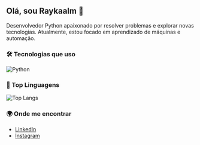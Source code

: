 ## Olá, sou Raykaalm 👋
Desenvolvedor Python apaixonado por resolver problemas e explorar novas tecnologias. Atualmente, estou focado em aprendizado de máquinas e automação.

### 🛠️ Tecnologias que uso
![Python](https://img.shields.io/badge/-Python-blue?logo=python&logoColor=white)


### 🚀 Top Linguagens
![Top Langs](https://github-readme-stats.vercel.app/api/top-langs/?username=Raykaalm&layout=compact&theme=dark)

### 🌍 Onde me encontrar
- [LinkedIn](https://https://www.linkedin.com/in/rayka-rayane-80b812381/)
- [Instagram](https://www.instagram.com/r.anevr/)

